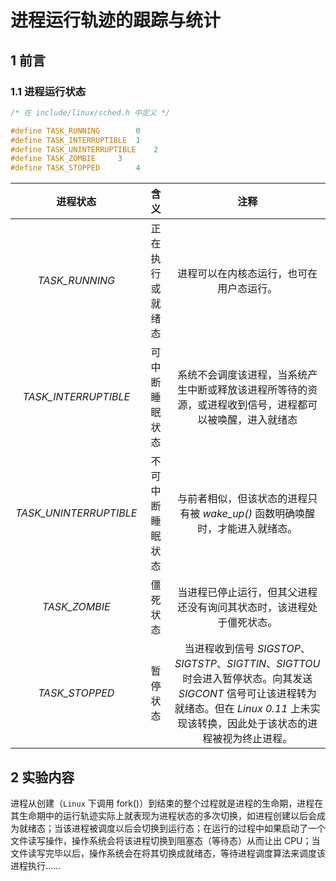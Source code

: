 # 进程运行轨迹的跟踪与统计

## 1	前言

### 1.1	进程运行状态

```c
/* 在 include/linux/sched.h 中定义 */

#define TASK_RUNNING		0
#define TASK_INTERRUPTIBLE	1
#define TASK_UNINTERRUPTIBLE	2
#define TASK_ZOMBIE		3
#define TASK_STOPPED		4
```

|        进程状态        |       含义       |                             注释                             |
| :--------------------: | :--------------: | :----------------------------------------------------------: |
|     *TASK_RUNNING*     | 正在执行或就绪态 |           进程可以在内核态运行，也可在用户态运行。           |
|  *TASK_INTERRUPTIBLE*  |  可中断睡眠状态  | 系统不会调度该进程，当系统产生中断或释放该进程所等待的资源，或进程收到信号，进程都可以被唤醒，进入就绪态 |
| *TASK_UNINTERRUPTIBLE* | 不可中断睡眠状态 | 与前者相似，但该状态的进程只有被 *wake_up()* 函数明确唤醒时，才能进入就绪态。 |
|     *TASK_ZOMBIE*      |     僵死状态     | 当进程已停止运行，但其父进程还没有询问其状态时，该进程处于僵死状态。 |
|     *TASK_STOPPED*     |     暂停状态     | 当进程收到信号 *SIGSTOP*、*SIGTSTP*、*SIGTTIN*、*SIGTTOU* 时会进入暂停状态。向其发送 *SIGCONT* 信号可让该进程转为就绪态。但在 *Linux 0.11* 上未实现该转换，因此处于该状态的进程被视为终止进程。 |



## 2	实验内容

进程从创建（`Linux` 下调用 fork()）到结束的整个过程就是进程的生命期，进程在其生命期中的运行轨迹实际上就表现为进程状态的多次切换，如进程创建以后会成为就绪态；当该进程被调度以后会切换到运行态；在运行的过程中如果启动了一个文件读写操作，操作系统会将该进程切换到阻塞态（等待态）从而让出 CPU；当文件读写完毕以后，操作系统会在将其切换成就绪态，等待进程调度算法来调度该进程执行……

